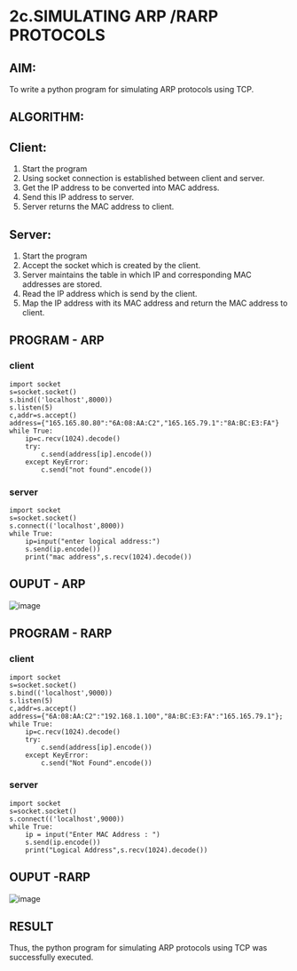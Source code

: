 # 2c.SIMULATING ARP /RARP PROTOCOLS
## AIM:
To write a python program for simulating ARP protocols using TCP.
## ALGORITHM:
## Client:
1. Start the program
2. Using socket connection is established between client and server.
3. Get the IP address to be converted into MAC address.
4. Send this IP address to server.
5. Server returns the MAC address to client.
## Server:
1. Start the program
2. Accept the socket which is created by the client.
3. Server maintains the table in which IP and corresponding MAC addresses are
stored.
4. Read the IP address which is send by the client.
5. Map the IP address with its MAC address and return the MAC address to client.
## PROGRAM - ARP
### client
```
import socket
s=socket.socket()
s.bind(('localhost',8000))
s.listen(5)
c,addr=s.accept()
address={"165.165.80.80":"6A:08:AA:C2","165.165.79.1":"8A:BC:E3:FA"}
while True:
    ip=c.recv(1024).decode()
    try:
        c.send(address[ip].encode())
    except KeyError:
        c.send("not found".encode())
```
### server
```
import socket
s=socket.socket()
s.connect(('localhost',8000))
while True:
    ip=input("enter logical address:")
    s.send(ip.encode())
    print("mac address",s.recv(1024).decode())
```
## OUPUT - ARP
![image](https://github.com/karthik-2106/2c.ARP_RARP_PROTOCOLS/assets/150319557/23ba53b7-3661-4410-a4cd-05630af4319f)

## PROGRAM - RARP
### client
```
import socket
s=socket.socket()
s.bind(('localhost',9000))
s.listen(5)
c,addr=s.accept()
address={"6A:08:AA:C2":"192.168.1.100","8A:BC:E3:FA":"165.165.79.1"};
while True:
    ip=c.recv(1024).decode()
    try:
        c.send(address[ip].encode())
    except KeyError:
        c.send("Not Found".encode())
```
### server
```
import socket
s=socket.socket()
s.connect(('localhost',9000))
while True:
    ip = input("Enter MAC Address : ")
    s.send(ip.encode())
    print("Logical Address",s.recv(1024).decode())
```
## OUPUT -RARP
![image](https://github.com/karthik-2106/2c.ARP_RARP_PROTOCOLS/assets/150319557/ee92f381-3ecb-4aad-994a-0dfe9ace6697)

## RESULT
Thus, the python program for simulating ARP protocols using TCP was successfully 
executed.
